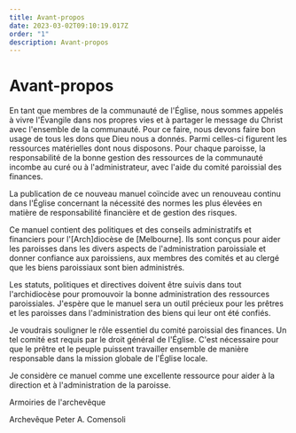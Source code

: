 ```yaml
---
title: Avant-propos
date: 2023-03-02T09:10:19.017Z
order: "1"
description: Avant-propos
---
```

# Avant-propos

En tant que membres de la communauté de l'Église, nous sommes appelés à vivre l'Évangile dans nos propres vies et à partager le message du Christ avec l'ensemble de la communauté. Pour ce faire, nous devons faire bon usage de tous les dons que Dieu nous a donnés. Parmi celles-ci figurent les ressources matérielles dont nous disposons. Pour chaque paroisse, la responsabilité de la bonne gestion des ressources de la communauté incombe au curé ou à l'administrateur, avec l'aide du comité paroissial des finances.
 
La publication de ce nouveau manuel coïncide avec un renouveau continu dans l'Église concernant la nécessité des normes les plus élevées en matière de responsabilité financière et de gestion des risques.
 
Ce manuel contient des politiques et des conseils administratifs et financiers pour l'[Arch]diocèse de [Melbourne]. Ils sont conçus pour aider les paroisses dans les divers aspects de l'administration paroissiale et donner confiance aux paroissiens, aux membres des comités et au clergé que les biens paroissiaux sont bien administrés.
 
Les statuts, politiques et directives doivent être suivis dans tout l'archidiocèse pour promouvoir la bonne administration des ressources paroissiales. J'espère que le manuel sera un outil précieux pour les prêtres et les paroisses dans l'administration des biens qui leur ont été confiés.
 
Je voudrais souligner le rôle essentiel du comité paroissial des finances. Un tel comité est requis par le droit général de l'Église. C'est nécessaire pour que le prêtre et le peuple puissent travailler ensemble de manière responsable dans la mission globale de l'Église locale.
 
Je considère ce manuel comme une excellente ressource pour aider à la direction et à l'administration de la paroisse.

Armoiries de l'archevêque

Archevêque Peter A. Comensoli